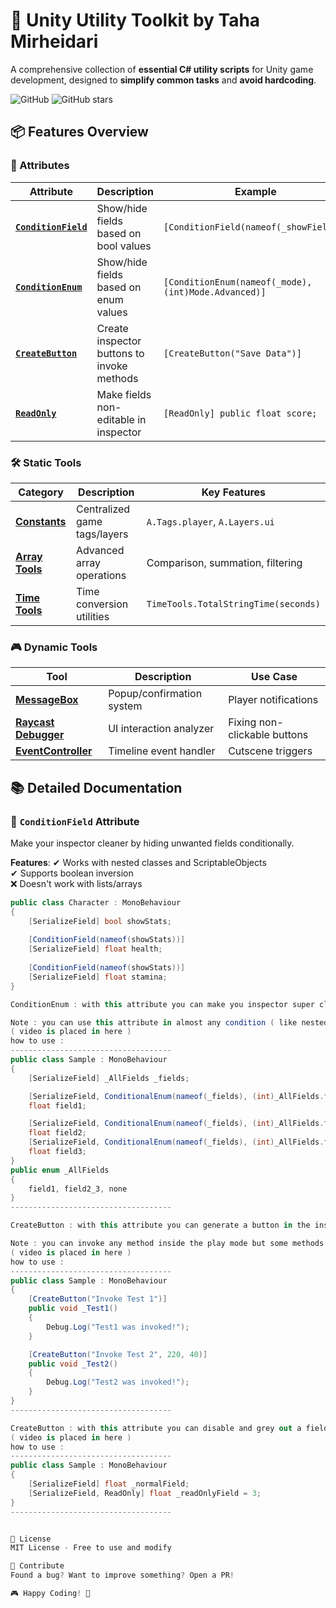 # 🚀 Unity Utility Toolkit by Taha Mirheidari

A comprehensive collection of **essential C# utility scripts** for Unity game development, designed to **simplify common tasks** and **avoid hardcoding**.

![GitHub](https://img.shields.io/github/license/taha-mirheidari/unity-utility-toolkit?color=blue) 
![GitHub stars](https://img.shields.io/github/stars/taha-mirheidari/unity-utility-toolkit?style=social)

## 📦 Features Overview

### 🔧 Attributes
| Attribute | Description | Example |
|-----------|-------------|---------|
| [**`ConditionField`**](#conditionfield) | Show/hide fields based on bool values | `[ConditionField(nameof(_showField))]` |
| [**`ConditionEnum`**](#conditionenum) | Show/hide fields based on enum values | `[ConditionEnum(nameof(_mode), (int)Mode.Advanced)]` |
| [**`CreateButton`**](#createbutton) | Create inspector buttons to invoke methods | `[CreateButton("Save Data")]` |
| [**`ReadOnly`**](#readonly) | Make fields non-editable in inspector | `[ReadOnly] public float score;` |

### 🛠️ Static Tools
| Category | Description | Key Features |
|----------|-------------|--------------|
| [**Constants**](#a) | Centralized game tags/layers | `A.Tags.player`, `A.Layers.ui` |
| [**Array Tools**](#array-tools) | Advanced array operations | Comparison, summation, filtering |
| [**Time Tools**](#time-tools) | Time conversion utilities | `TimeTools.TotalStringTime(seconds)` |

### 🎮 Dynamic Tools
| Tool | Description | Use Case |
|------|-------------|----------|
| [**MessageBox**](#messagebox) | Popup/confirmation system | Player notifications |
| [**Raycast Debugger**](#raycast-debugger) | UI interaction analyzer | Fixing non-clickable buttons |
| [**EventController**](#eventcontroller) | Timeline event handler | Cutscene triggers |

## 📚 Detailed Documentation

### <a name="conditionfield"></a>🔷 `ConditionField` Attribute
Make your inspector cleaner by hiding unwanted fields conditionally.

**Features**:
✔ Works with nested classes and ScriptableObjects  
✔ Supports boolean inversion  
❌ Doesn't work with lists/arrays  

```csharp
public class Character : MonoBehaviour
{
    [SerializeField] bool showStats;
    
    [ConditionField(nameof(showStats))]
    [SerializeField] float health;
    
    [ConditionField(nameof(showStats))]
    [SerializeField] float stamina;
}

ConditionEnum : with this attribute you can make you inspector super clean by hiding the unwanted fields using a single enum in the inspector.

Note : you can use this attribute in almost any condition ( like nested classes or Scriptable Objects ) the only limitation is that it cant be used on lists/arrays.
( video is placed in here )
how to use :
------------------------------------
public class Sample : MonoBehaviour
{
    [SerializeField] _AllFields _fields;

    [SerializeField, ConditionalEnum(nameof(_fields), (int)_AllFields.field1)]
    float field1;

    [SerializeField, ConditionalEnum(nameof(_fields), (int)_AllFields.field2_3)]
    float field2;
    [SerializeField, ConditionalEnum(nameof(_fields), (int)_AllFields.field2_3)]
    float field3;
}
public enum _AllFields
{
    field1, field2_3, none
}
------------------------------------

CreateButton : with this attribute you can generate a button in the inspector to invoke a method in both inside and outside the play mode

Note : you can invoke any method inside the play mode but some methods wont work outside the play mode like ( getting and setting for the PlayerPrfs )
( video is placed in here )
how to use :
------------------------------------
public class Sample : MonoBehaviour
{
    [CreateButton("Invoke Test 1")]
    public void _Test1()
    {
        Debug.Log("Test1 was invoked!");
    }

    [CreateButton("Invoke Test 2", 220, 40)]
    public void _Test2()
    {
        Debug.Log("Test2 was invoked!");
    }
}
------------------------------------

CreateButton : with this attribute you can disable and grey out a field in the inspector for both visual and debugging purposes 
( video is placed in here )
how to use :
------------------------------------
public class Sample : MonoBehaviour
{
    [SerializeField] float _normalField;
    [SerializeField, ReadOnly] float _readOnlyField = 3;
}
------------------------------------


📜 License
MIT License - Free to use and modify

💬 Contribute
Found a bug? Want to improve something? Open a PR!

🎮 Happy Coding! 🚀
